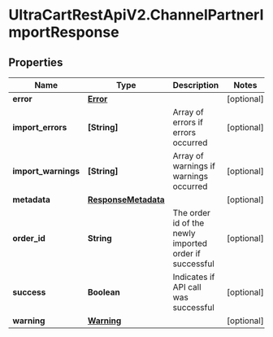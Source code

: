 # UltraCartRestApiV2.ChannelPartnerImportResponse

## Properties

Name | Type | Description | Notes
------------ | ------------- | ------------- | -------------
**error** | [**Error**](Error.md) |  | [optional] 
**import_errors** | **[String]** | Array of errors if errors occurred | [optional] 
**import_warnings** | **[String]** | Array of warnings if warnings occurred | [optional] 
**metadata** | [**ResponseMetadata**](ResponseMetadata.md) |  | [optional] 
**order_id** | **String** | The order id of the newly imported order if successful | [optional] 
**success** | **Boolean** | Indicates if API call was successful | [optional] 
**warning** | [**Warning**](Warning.md) |  | [optional] 


